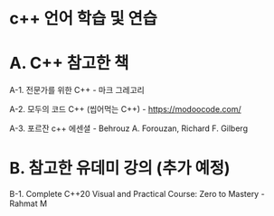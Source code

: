 # c++ 언어 학습 및 연습

# A. C++ 참고한 책

  A-1. 전문가를 위한 C++ - 마크 그레고리 
  
  A-2. 모두의 코드 C++ (씹어먹는 C++) - https://modoocode.com/

  A-3. 포르잔 c++ 에센셜 - Behrouz A. Forouzan, Richard F. Gilberg
  
# B. 참고한 유데미 강의 (추가 예정)

  B-1. Complete C++20 Visual and Practical Course: Zero to Mastery - Rahmat M
